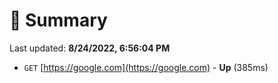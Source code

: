 # 📖 Summary
Last updated: **8/24/2022, 6:56:04 PM**

- `GET` [https://google.com](https://google.com) - **Up** (385ms)
